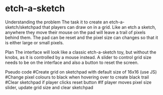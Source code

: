 # etch-a-sketch

Understanding the problem
The task it to create an etch-a-sketch/sketchpad that players can draw on in a grid. Like an etch a sketch, anywhere they move their mouse on the pad will leave a trail of pixels behind them. The pad can be reset and the pixel size can changes so that it is either large or small pixels. 

Plan
The interface will look like a classic etch-a-sketch toy, but without the knobs, as it is controlled by a mouse instead. A slider to control grid size needs to be on the interface and also a button to reset the screen.

Pseudo code
#Create grid on sketchpad with default size of 16x16 (use JS)
#Change pixel colours to black when hovering over to create black trail
#Clear sketchpad if player clicks reset button
#If player moves pixel size slider, update grid size and clear sketchpad
